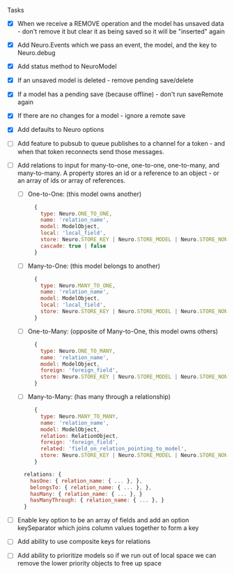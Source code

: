 Tasks
- [X] When we receive a REMOVE operation and the model has unsaved data - don't remove it but clear it as being saved so it will be "inserted" again
- [X] Add Neuro.Events which we pass an event, the model, and the key to Neuro.debug
- [X] Add status method to NeuroModel
- [X] If an unsaved model is deleted - remove pending save/delete
- [X] If a model has a pending save (because offline) - don't run saveRemote again
- [X] If there are no changes for a model - ignore a remote save
- [X] Add defaults to Neuro options
- [ ] Add feature to pubsub to queue publishes to a channel for a token - and when that token reconnects send those messages.
- [ ] Add relations to input for many-to-one, one-to-one, one-to-many, and many-to-many. A property stores an id or a reference to an object - or an array of ids or array of references.
  - [ ] One-to-One: (this model owns another)  
    ```javascript
      { 
        type: Neuro.ONE_TO_ONE,
        name: 'relation_name',
        model: ModelObject,
        local: 'local_field',
        store: Neuro.STORE_KEY | Neuro.STORE_MODEL | Neuro.STORE_NONE,
        cascade: true | false
      }
    ```
  - [ ] Many-to-One: (this model belongs to another)  
    ```javascript
      {
        type: Neuro.MANY_TO_ONE,
        name: 'relation_name',
        model: ModelObject, 
        local: 'local_field',
        store: Neuro.STORE_KEY | Neuro.STORE_MODEL | Neuro.STORE_NONE
      }
    ```
  - [ ] One-to-Many: (opposite of Many-to-One, this model owns others)  
    ```javascript
      {
        type: Neuro.ONE_TO_MANY,
        name: 'relation_name',
        model: ModelObject,
        foreign: 'foreign_field',
        store: Neuro.STORE_KEY | Neuro.STORE_MODEL | Neuro.STORE_NONE
      }
    ```
  - [ ] Many-to-Many: (has many through a relationship)  
    ```javascript
      {
        type: Neuro.MANY_TO_MANY,
        name: 'relation_name',
        model: ModelObject,
        relation: RelationObject,
        foreign: 'foreign_field',
        related: 'field_on_relation_pointing_to_model',
        store: Neuro.STORE_KEY | Neuro.STORE_MODEL | Neuro.STORE_NONE
      }
    ```

  ```javascript
    relations: {
      hasOne: { relation_name: { ... }, },
      belongsTo: { relation_name: { ... }, },
      hasMany: { relation_name: { ... }, }
      hasManyThrough: { relation_name: { ... }, }
    }
  ```

- [ ] Enable key option to be an array of fields and add an option keySeparator which joins column values together to form a key
- [ ] Add ability to use composite keys for relations
- [ ] Add ability to prioritize models so if we run out of local space we can remove the lower priority objects to free up space